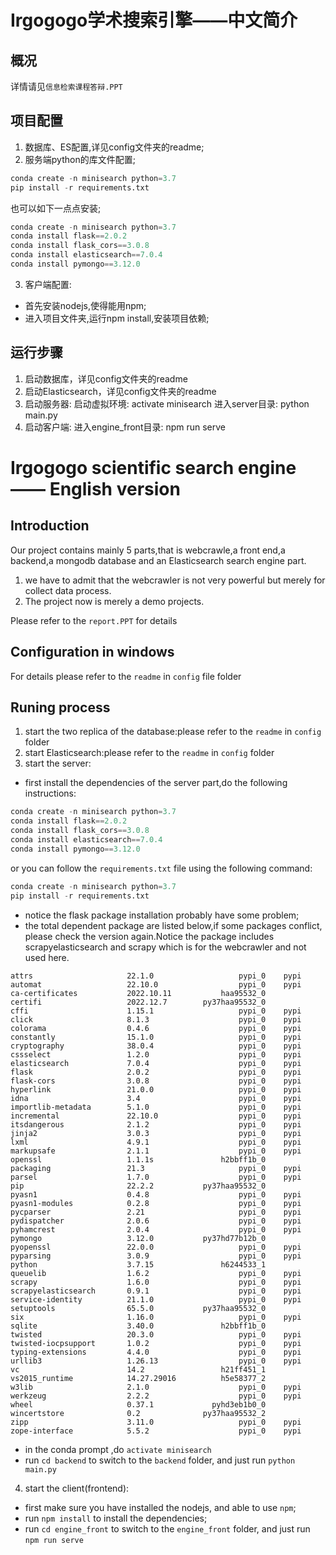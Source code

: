 # Irgogogo学术搜索引擎——中文简介

## 概况
详情请见`信息检索课程答辩.PPT`

## 项目配置
1. 数据库、ES配置,详见config文件夹的readme;
2. 服务端python的库文件配置;

```python
conda create -n minisearch python=3.7
pip install -r requirements.txt
```

也可以如下一点点安装;
```python
conda create -n minisearch python=3.7
conda install flask==2.0.2
conda install flask_cors==3.0.8
conda install elasticsearch==7.0.4
conda install pymongo==3.12.0
```

3. 客户端配置:
- 首先安装nodejs,使得能用npm;
- 进入项目文件夹,运行npm install,安装项目依赖;

## 运行步骤 
1. 启动数据库，详见config文件夹的readme
2. 启动Elasticsearch，详见config文件夹的readme
3. 启动服务器:
启动虚拟环境: activate minisearch
进入server目录: python main.py
4. 启动客户端:
进入engine_front目录: npm run serve

# Irgogogo scientific search engine —— English version

## Introduction
Our project contains mainly 5 parts,that is webcrawle,a front end,a backend,a mongodb database and an Elasticsearch search engine part.
1. we have to admit that the webcrawler is not very powerful but merely for collect data process.
2. The project now is merely a demo projects.
 
Please refer to the `report.PPT` for details

## Configuration in windows
For details please refer to the `readme` in `config` file folder

## Runing process
1. start the two replica of the database:please refer to the `readme` in `config` folder
2. start Elasticsearch:please refer to the `readme` in `config` folder
3. start the server:

- first install the dependencies of the server part,do the following instructions:

```python
conda create -n minisearch python=3.7
conda install flask==2.0.2
conda install flask_cors==3.0.8
conda install elasticsearch==7.0.4
conda install pymongo==3.12.0
```
or you can follow the `requirements.txt` file using the following command:
```python
conda create -n minisearch python=3.7
pip install -r requirements.txt
```
* notice the flask package installation probably have some problem; 
* the total dependent package are listed below,if some packages conflict, please check the version again.Notice the package includes scrapyelasticsearch and scrapy which is for the webcrawler and not used here.

```shell
attrs                     22.1.0                   pypi_0    pypi
automat                   22.10.0                  pypi_0    pypi
ca-certificates           2022.10.11           haa95532_0
certifi                   2022.12.7        py37haa95532_0
cffi                      1.15.1                   pypi_0    pypi
click                     8.1.3                    pypi_0    pypi
colorama                  0.4.6                    pypi_0    pypi
constantly                15.1.0                   pypi_0    pypi
cryptography              38.0.4                   pypi_0    pypi
cssselect                 1.2.0                    pypi_0    pypi
elasticsearch             7.0.4                    pypi_0    pypi
flask                     2.0.2                    pypi_0    pypi
flask-cors                3.0.8                    pypi_0    pypi
hyperlink                 21.0.0                   pypi_0    pypi
idna                      3.4                      pypi_0    pypi
importlib-metadata        5.1.0                    pypi_0    pypi
incremental               22.10.0                  pypi_0    pypi
itsdangerous              2.1.2                    pypi_0    pypi
jinja2                    3.0.3                    pypi_0    pypi
lxml                      4.9.1                    pypi_0    pypi
markupsafe                2.1.1                    pypi_0    pypi
openssl                   1.1.1s               h2bbff1b_0
packaging                 21.3                     pypi_0    pypi
parsel                    1.7.0                    pypi_0    pypi
pip                       22.2.2           py37haa95532_0
pyasn1                    0.4.8                    pypi_0    pypi
pyasn1-modules            0.2.8                    pypi_0    pypi
pycparser                 2.21                     pypi_0    pypi
pydispatcher              2.0.6                    pypi_0    pypi
pyhamcrest                2.0.4                    pypi_0    pypi
pymongo                   3.12.0           py37hd77b12b_0
pyopenssl                 22.0.0                   pypi_0    pypi
pyparsing                 3.0.9                    pypi_0    pypi
python                    3.7.15               h6244533_1
queuelib                  1.6.2                    pypi_0    pypi
scrapy                    1.6.0                    pypi_0    pypi
scrapyelasticsearch       0.9.1                    pypi_0    pypi
service-identity          21.1.0                   pypi_0    pypi
setuptools                65.5.0           py37haa95532_0
six                       1.16.0                   pypi_0    pypi
sqlite                    3.40.0               h2bbff1b_0
twisted                   20.3.0                   pypi_0    pypi
twisted-iocpsupport       1.0.2                    pypi_0    pypi
typing-extensions         4.4.0                    pypi_0    pypi
urllib3                   1.26.13                  pypi_0    pypi
vc                        14.2                 h21ff451_1
vs2015_runtime            14.27.29016          h5e58377_2
w3lib                     2.1.0                    pypi_0    pypi
werkzeug                  2.2.2                    pypi_0    pypi
wheel                     0.37.1             pyhd3eb1b0_0
wincertstore              0.2              py37haa95532_2
zipp                      3.11.0                   pypi_0    pypi
zope-interface            5.5.2                    pypi_0    pypi
```
- in the conda prompt ,do `activate minisearch`
- run `cd backend` to switch to  the `backend` folder, and just run `python main.py`

4. start the client(frontend):
- first make sure you have installed the nodejs, and able to use `npm`;
- run `npm install` to install the dependencies;  
- run `cd engine_front` to switch to  the `engine_front` folder, and just run `npm run serve`

